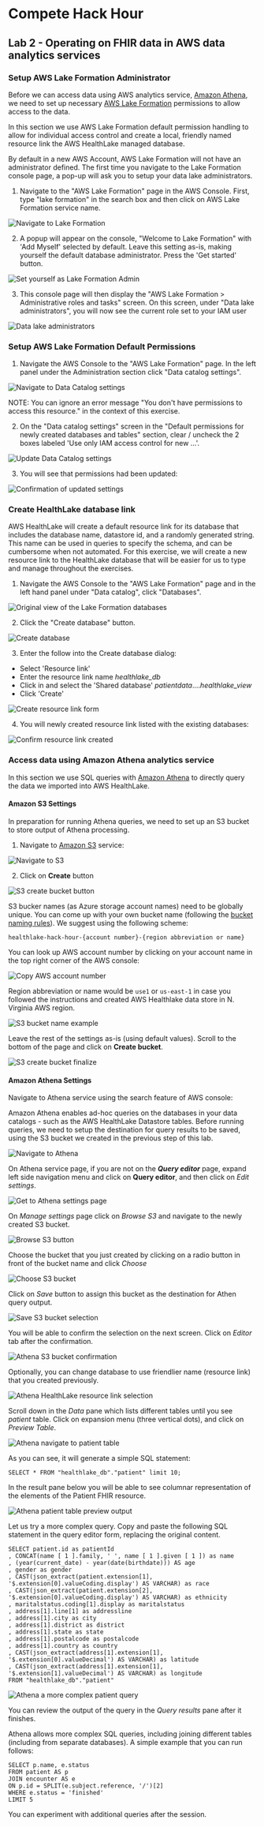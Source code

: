 # Compete Hack Hour

## Lab 2 - Operating on FHIR data in AWS data analytics services

### Setup AWS Lake Formation Administrator

Before we can access data using AWS analytics service, [Amazon Athena](https://aws.amazon.com/athena/), we need to set up necessary [AWS Lake Formation](https://docs.aws.amazon.com/lake-formation/) permissions to allow access to the data.

In this section we use AWS Lake Formation default permission handling to allow for individual access control and create a local, friendly named resource link the AWS HealthLake managed database.

By default in a new AWS Account, AWS Lake Formation will not have an administrator defined. The first time you navigate to the Lake Formation console page, a pop-up will ask you to setup your data lake administrators.

1. Navigate to the "AWS Lake Formation" page in the AWS Console. First, type "lake formation" in the search box and then click on AWS Lake Formation service name.

![Navigate to Lake Formation](/docs/assets/20-lake-formation-navigate.png)

2. A popup will appear on the console, "Welcome to Lake Formation" with 'Add Myself' selected by default. Leave this setting as-is, making yourself the default database administrator. Press the 'Get started' button.

![Set yourself as Lake Formation Admin](/docs/assets/21-lake-formation-admin-setup.png)

3. This console page will then display the "AWS Lake Formation > Administrative roles and tasks" screen. On this screen, under "Data lake administrators", you will now see the current role set to your IAM user

![Data lake administrators](/docs/assets/22-lake-formation-confirm-admins.png)

### Setup AWS Lake Formation Default Permissions

1. Navigate the AWS Console to the "AWS Lake Formation" page. In the left panel under the Administration section click "Data catalog settings".

![Navigate to Data Catalog settings](/docs/assets/23-lake-formation-data-catalog-1.png)

NOTE:  You can ignore an error message "You don't have permissions to access this resource." in the context of this exercise.

2. On the "Data catalog settings" screen in the "Default permissions for newly created databases and tables" section, clear / uncheck the 2 boxes labeled 'Use only IAM access control for new ...'.

![Update Data Catalog settings](/docs/assets/23-lake-formation-data-catalog-2.png)
 
3. You will see that permissions had been updated:

![Confirmation of updated settings](/docs/assets/24-lake-formation-data-catalog-confirmation.png)

### Create HealthLake database link

AWS HealthLake will create a default resource link for its database that includes the database name, datastore id, and a randomly generated string. This name can be used in queries to specify the schema, and can be cumbersome when not automated. For this exercise, we will create a new resource link to the HealthLake database that will be easier for us to type and manage throughout the exercises.

1. Navigate the AWS Console to the "AWS Lake Formation" page and in the left hand panel under "Data catalog", click "Databases".

![Original view of the Lake Formation databases](/docs/assets/25-lake-formation-databases.png)

2. Click the "Create database" button.

![Create database](/docs/assets/26-lake-formation-create-database.png)

3. Enter the follow into the Create database dialog:
- Select 'Resource link'
- Enter the resource link name _healthlake_db_
- Click in and select the 'Shared database' _patientdata_...._healthlake_view_
- Click 'Create'

![Create resource link form](/docs/assets/27-lake-formation-create-resource-link.png)

4. You will newly created resource link listed with the existing databases:

![Confirm resource link created](/docs/assets/28-lake-formation-resource-link.png)

### Access data using Amazon Athena analytics service

In this section we use SQL queries with [Amazon Athena](https://docs.aws.amazon.com/athena/) to directly query the data we imported into AWS HealthLake.

#### Amazon S3 Settings

In preparation for running Athena queries, we need to set up an S3 bucket to store output of Athena processing.

1. Navigate to [Amazon S3](https://docs.aws.amazon.com/s3) service:

![Navigate to S3](/docs/assets/30-s3-navigate.png)

2. Click on __Create__ button

![S3 create bucket button](/docs/assets/31-s3-create-bucket-button.png)

S3 bucker names (as Azure storage account names) need to be globally unique. You can come up with your own bucket name (following the [bucket naming rules](https://docs.aws.amazon.com/AmazonS3/latest/userguide/bucketnamingrules.html)). We suggest using the following scheme:
```
healthlake-hack-hour-{account number}-{region abbreviation or name}
```

You can look up AWS account number by clicking on your account name in the top right corner of the AWS console:

![Copy AWS account number](/docs/assets/32-s3-copy-aws-account.png)

Region abbreviation or name would be `use1` or `us-east-1` in case you followed the instructions and created AWS Healthlake data store in N. Virginia AWS region.

![S3 bucket name example](/docs/assets/33-s3-bucket-name.png)

Leave the rest of the settings as-is (using default values). Scroll to the bottom of the page and click on __Create bucket__.

![S3 create bucket finalize](/docs/assets/34-create-bucket-finalize.png)

#### Amazon Athena Settings

Navigate to Athena service using the search feature of AWS console:

Amazon Athena enables ad-hoc queries on the databases in your data catalogs - such as the AWS HealthLake Datastore tables. Before running queries, we need to setup the destination for query results to be saved, using the S3 bucket we created in the previous step of this lab.

![Navigate to Athena](/docs/assets/40-athena-navigate.png)

On Athena service page, if you are not on the ___Query editor___ page, expand left side navigation menu and click on __Query editor__, and then click on _Edit settings_.

![Get to Athena settings page](/docs/assets/41-athena-before-update-settings.png)

On _Manage settings_ page click on _Browse S3_ and navigate to the newly created S3 bucket.

![Browse S3 button](/docs/assets/42-athena-browse-s3-button.png)

Choose the bucket that you just created by clicking on a radio button in front of the bucket name and click _Choose_

![Choose S3 bucket](/docs/assets/43-athena-choose-s3-bucket.png)

Click on _Save_ button to assign this bucket as the destination for Athen query output.

![Save S3 bucket selection](/docs/assets/44-athena-s3-bucket-save.png)

You will be able to confirm the selection on the next screen. Click on _Editor_ tab after the confirmation.

![Athena S3 bucket confirmation](/docs/assets/45-athena-s3-bucket-confirm.png)

Optionally, you can change database to use friendlier name (resource link) that you created previously.

![Athena HealthLake resource link selection](/docs/assets/46-athena-select-resource-link.png)

Scroll down in the _Data_ pane which lists different tables until you see _patient_ table. Click on expansion menu (three vertical dots), and click on _Preview Table_.

![Athena navigate to patient table](/docs/assets/47-athena-patient-preview-selection.png)

As you can see, it will generate a simple SQL statement:
```
SELECT * FROM "healthlake_db"."patient" limit 10;
```
In the result pane below you will be able to see columnar representation of the elements of the Patient FHIR resource.

![Athena patient table preview output](/docs/assets/48-athena-patient-preview-results.png)

Let us try a more complex query. Copy and paste the following SQL statement in the query editor form, replacing the original content.
```
SELECT patient.id as patientId
, CONCAT(name [ 1 ].family, ' ', name [ 1 ].given [ 1 ]) as name
, (year(current_date) - year(date(birthdate))) AS age
, gender as gender
, CAST(json_extract(patient.extension[1], '$.extension[0].valueCoding.display') AS VARCHAR) as race
, CAST(json_extract(patient.extension[2], '$.extension[0].valueCoding.display') AS VARCHAR) as ethnicity
, maritalstatus.coding[1].display as maritalstatus
, address[1].line[1] as addressline
, address[1].city as city
, address[1].district as district
, address[1].state as state
, address[1].postalcode as postalcode
, address[1].country as country
, CAST(json_extract(address[1].extension[1], '$.extension[0].valueDecimal') AS VARCHAR) as latitude
, CAST(json_extract(address[1].extension[1], '$.extension[1].valueDecimal') AS VARCHAR) as longitude
FROM "healthlake_db"."patient"
```

![Athena a more complex patient query](/docs/assets/49-athena-patient-complex-query.png)

You can review the output of the query in the _Query results_ pane after it finishes.

Athena allows more complex SQL queries, including joining different tables (including from separate databases). A simple example that you can run follows:
```
SELECT p.name, e.status
FROM patient AS p
JOIN encounter AS e
ON p.id = SPLIT(e.subject.reference, '/')[2]
WHERE e.status = 'finished'
LIMIT 5
```

You can experiment with additional queries after the session.
